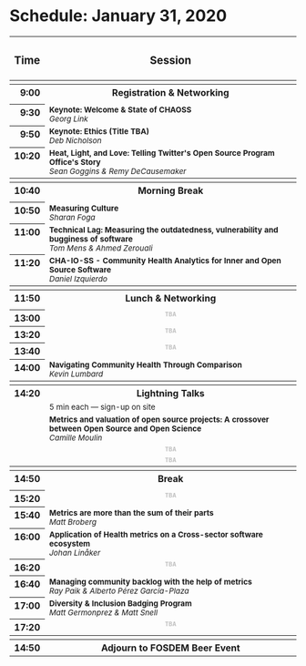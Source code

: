 # Schedule: January 31, 2020

<table>
<thead>
<!-- Header -->
<tr valign=top>
<th><h3 align=center>Time</h3>
<th colspan=2><h3 align=center>Session</h3>
<!-- Body -->

<tbody>

<!-- 9:00 - 9:30 --><!--CONFIRMED--><!--INTERIM-->
<tr><td colspan=3>
<tr valign=top>
<th align=right><time>9:00</time>
<th colspan=2><!--Interim-->
Registration & Networking
<tr><td colspan=3>

<!-- 9:30 - 9:50 --><!--UNCONFIRMED--><!--KEYNOTE-->
<tr valign=top>
<th align=right><time>9:30</time>
<td align=left><small><!--Session-->
<b>Keynote: Welcome & State of CHAOSS</b><br/>
<cite><author>Georg Link</author></cite>
<td align=center><small>

<!-- [<kbd>Slides</kbd>]() -->
<!-- [<kbd>Video</kbd>]() -->

<!-- 9:50 - 10:20 --><!--UNCONFIRMED--><!--KEYNOTE-->
<tr valign=top>
<th align=right><time>9:50</time>
<td align=left><small><!--Session-->
<b>Keynote: Ethics (Title TBA)</b><br/>
<cite><author>Deb Nicholson</author></cite>
<td align=center><small>

<!-- [<kbd>Slides</kbd>]() -->
<!-- [<kbd>Video</kbd>]() -->

<!-- 10:20 - 10:40 --><!--CONFIRMED-->
<tr valign=top>
<th align=right><time>10:20</time>
<td align=left><small><!--Session-->
<b>Heat, Light, and Love: Telling Twitter's Open Source Program Office's Story</b><br/>
<cite><author>Sean Goggins & Remy DeCausemaker</author></cite>
<td align=center><small>

<!-- [<kbd>Slides</kbd>]() -->

<!-- [<kbd>Video</kbd>]() -->

<tbody>

<!-- 10:40 - 10:50 --><!--CONFIRMED--><!--INTERIM-->
<tr><td colspan=3>
<tr valign=top>
<th align=right><time>10:40</time>
<th colspan=2><!--Interim-->
Morning Break
<tr><td colspan=3>

<!-- 10:50 - 11:00 --><!--CONFIRMED-->
<tr valign=top>
<th align=right><time>10:50</time>
<td align=left><small><!--Session-->
<b>Measuring Culture</b><br/>
<cite><author>Sharan Foga</author></cite>
<td align=center><small>

<!-- [<kbd>Slides</kbd>]() -->

<!-- [<kbd>Video</kbd>]() -->

<!-- 11:00 - 11:20 --><!--CONFIRMED-->
<tr valign=top>
<th align=right><time>11:00</time>
<td align=left><small><!--Session-->
<b>Technical Lag: Measuring the outdatedness, vulnerability and bugginess of software</b><br/>
<cite><author>Tom Mens & Ahmed Zerouali</author></cite>
<td align=center><small>

<!-- [<kbd>Slides</kbd>]() -->

<!-- [<kbd>Video</kbd>]() -->

<!-- 11:20 - 11:50 --><!--CONFIRMED-->
<tr valign=top>
<th align=right><time>11:20</time>
<td align=left><small><!--Session-->
<b>CHA-IO-SS - Community Health Analytics for Inner and Open Source Software</b><br/>
<cite><author>Daniel Izquierdo</author></cite>
<td align=center><small>

<!-- [<kbd>Slides</kbd>]() -->

<!-- [<kbd>Video</kbd>]() -->

<tbody>

<!-- 11:50 - 13:00 --><!--CONFIRMED--><!--INTERIM-->
<tr><td colspan=3>
<tr valign=top>
<th align=right><time>11:50</time>
<th colspan=2><!--Interim-->
Lunch & Networking
<tr><td colspan=3>

<!-- 13:00 - 13:20 --><!--UNCONFIRMED--><!--KEYNOTE-->
<tr valign=top>
<th align=right><time>13:00</time>
<td align=center colspan=2><small><!--Session-->
<b><samp style="color:#9999">TBA</samp></b><br/>
<!-- <cite><author hidden><samp style="color:#9999">TBA</samp></author></cite> -->
<!--<td hidden align=left><small>--><!--Session-->
<!--<td hidden align=center><small>-->

<!-- [<kbd>Slides</kbd>]() -->
<!-- [<kbd>Video</kbd>]() -->

<!-- 13:20 - 13:40 --><!--UNCONFIRMED--><!--SESSION-->
<tr valign=top>
<th align=right><time>13:20</time>
<td align=center colspan=2><small><!--Session-->
<b><samp style="color:#9999">TBA</samp></b><br/>
<!-- <cite><author hidden><samp style="color:#9999">TBA</samp></author></cite> -->
<!--<td hidden align=left><small>--><!--Session-->
<!--<td hidden align=center><small>-->

<!-- [<kbd>Slides</kbd>]() -->
<!-- [<kbd>Video</kbd>]() -->

<!-- 13:40 - 14:00 --><!--UNCONFIRMED-->
<tr valign=top>
<th align=right><time>13:40</time>
<td align=center colspan=2><small><!--Session-->
<b><samp style="color:#9999">TBA</samp></b><br/>
<!-- <cite><author hidden><samp style="color:#9999">TBA</samp></author></cite> -->
<!--<td hidden align=left><small>--><!--Session-->
<!--<td hidden align=center><small>-->

<!-- [<kbd>Slides</kbd>]() -->
<!-- [<kbd>Video</kbd>]() -->

<!-- 14:00 - 14:20 --><!--CONFIRMED-->
<tr valign=top>
<th align=right><time>14:00</time>
<td align=left><small><!--Session-->
<b>Navigating Community Health Through Comparison</b><br/>
<cite><author>Kevin Lumbard</author></cite>
<td align=center><small>

<!-- [<kbd>Slides</kbd>]() -->

<!-- [<kbd>Video</kbd>]() -->

<tbody>

<!-- 14:20 - 14:50  --><!--UNCONFIRMED--><!--SESSION-->
<tr><td colspan=3>
<tr valign=top>
<th rowspan=5><time>14:20</time>
<th colspan=2><!--Session-->
Lightning Talks

<tr><td colspan=2><small>5 min each — sign-up on site<!--<a><kbd>Sign up</kbd></a>--></small>

<!-- 14:20 - 14:50  --><!--CONFIRMED-->
<tr valign=top><td><small><b>Metrics and valuation of open source projects: A crossover between Open Source and Open Science</b><br/>
<cite><author>Camille Moulin</author></cite>
<td align=center><small>

<!-- [<kbd>Slides</kbd>]() -->

<!-- [<kbd>Video</kbd>]() -->

<!-- 14:20 - 14:50  --><!--UNCONFIRMED--><!--TALK-->
<tr valign=top>
<td align=center colspan=2><!--Talk-->
<small><b><samp style="color:#9999">TBA</samp></b>
<!--<td hidden ><small><b></b><br/>-->
<!--<td hidden align=center><small>-->

<!-- [<kbd>Slides</kbd>]() -->
<!-- [<kbd>Video</kbd>]() -->

<!-- 14:20 - 14:50  --><!--UNCONFIRMED--><!--TALK-->
<tr valign=top>
<td align=center colspan=2><!--Talk-->
<small><b><samp style="color:#9999">TBA</samp></b>
<!--<td hidden ><small><b></b><br/>-->
<!--<td hidden align=center><small>-->

<!-- [<kbd>Slides</kbd>]() -->
<!-- [<kbd>Video</kbd>]() -->



<tbody>

<!-- 14:50 - 15:20 --><!--CONFIRMED--><!--INTERIM-->
<tr><td colspan=3>
<tr valign=top>
<th align=right><time>14:50</time>
<th colspan=2><!--Interim-->
Break
<tr><td colspan=3>

<!-- 15:20 - 15:40 --><!--UNCONFIRMED-->
<tr valign=top>
<th align=right><time>15:20</time>
<td align=center colspan=2><small><!--Session-->
<b><samp style="color:#9999">TBA</samp></b><br/>
<!-- <cite><author hidden><samp style="color:#9999">TBA</samp></author></cite> -->
<!--<td hidden align=left><small>--><!--Session-->
<!--<td hidden align=center><small>-->

<!-- [<kbd>Slides</kbd>]() -->
<!-- [<kbd>Video</kbd>]() -->

<!-- 15:40 - 16:00 --><!--CONFIRMED-->
<tr valign=top>
<th align=right><time>15:40</time>
<td align=left><small><!--Session-->
<b>Metrics are more than the sum of their parts</b><br/>
<cite><author>Matt Broberg</author></cite>
<td align=center><small>

<!-- [<kbd>Slides</kbd>]() -->

<!-- [<kbd>Video</kbd>]() -->

<!-- 16:00 - 16:20 --><!--CONFIRMED-->
<tr valign=top>
<th align=right><time>16:00</time>
<td align=left><small><!--Session-->
<b>Application of Health metrics on a Cross-sector software ecosystem</b><br/>
<cite><author>Johan Linåker</author></cite>
<td align=center><small>

<!-- [<kbd>Slides</kbd>]() -->

<!-- [<kbd>Video</kbd>]() -->

<!-- 16:20 - 16:40 --><!--UNCONFIRMED-->
<tr valign=top>
<th align=right><time>16:20</time>
<td align=center colspan=2><small><!--Session-->
<b><samp style="color:#9999">TBA</samp></b><br/>
<!-- <cite><author hidden><samp style="color:#9999">TBA</samp></author></cite> -->
<!--<td hidden align=left><small>--><!--Session-->
<!--<td hidden align=center><small>-->

<!-- [<kbd>Slides</kbd>]() -->
<!-- [<kbd>Video</kbd>]() -->

<!-- 16:40 - 17:00 --><!--CONFIRMED-->
<tr valign=top>
<th align=right><time>16:40</time>
<td align=left><small><!--Session-->
<b>Managing community backlog with the help of metrics</b><br/>
<cite><author>Ray Paik & Alberto Pérez García-Plaza</author></cite>
<td align=center><small>

<!-- [<kbd>Slides</kbd>]() -->

<!-- [<kbd>Video</kbd>]() -->

<!-- 17:00 - 17:20 --><!--CONFIRMED-->
<tr valign=top>
<th align=right><time>17:00</time>
<td align=left><small><!--Session-->
<b>Diversity & Inclusion Badging Program</b><br/>
<cite><author>Matt Germonprez & Matt Snell</author></cite>
<td align=center><small>

<!-- [<kbd>Slides</kbd>]() -->

<!-- [<kbd>Video</kbd>]() -->

<!-- 17:20 - 17:40 --><!--UNCONFIRMED-->
<tr valign=top>
<th align=right><time>17:20</time>
<td align=center colspan=2><small><!--Session-->
<b><samp style="color:#9999">TBA</samp></b><br/>
<!-- <cite><author hidden><samp style="color:#9999">TBA</samp></author></cite> -->
<!--<td hidden align=left><small>--><!--Session-->
<!--<td hidden align=center><small>-->

<!-- [<kbd>Slides</kbd>]() -->
<!-- [<kbd>Video</kbd>]() -->

<tbody>

<!-- 17:40 - 15:20 --><!--CONFIRMED--><!--INTERIM-->
<tr><td colspan=3>
<tr valign=top>
<th align=right><time>14:50</time>
<th colspan=2><!--Interim-->
Adjourn to FOSDEM Beer Event

</table>
